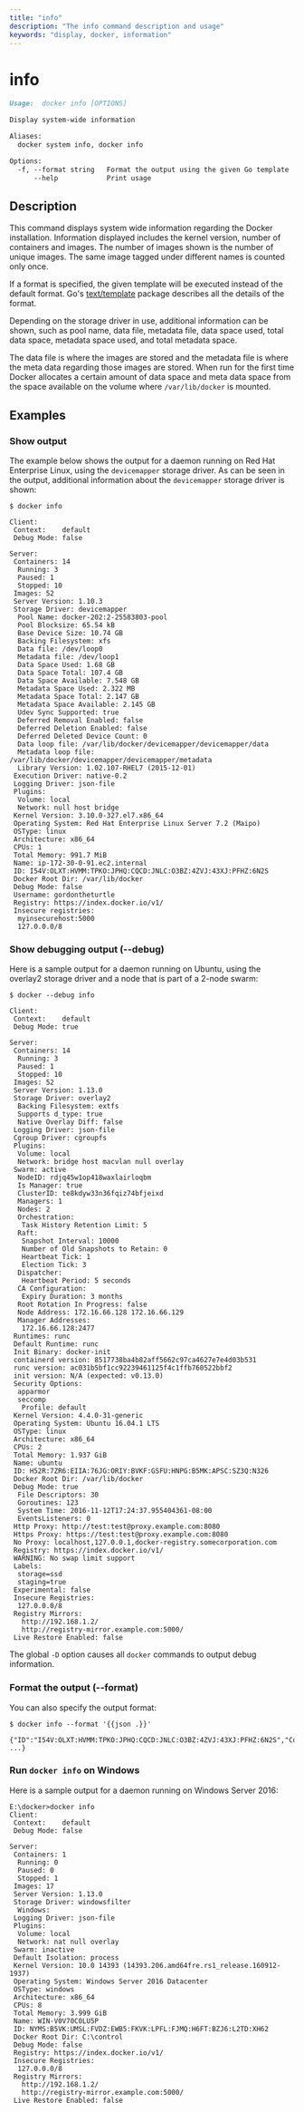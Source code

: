 ```yaml
---
title: "info"
description: "The info command description and usage"
keywords: "display, docker, information"
---
```


# info

```markdown
Usage:  docker info [OPTIONS]

Display system-wide information

Aliases:
  docker system info, docker info

Options:
  -f, --format string   Format the output using the given Go template
      --help            Print usage
```

## Description

This command displays system wide information regarding the Docker installation.
Information displayed includes the kernel version, number of containers and images.
The number of images shown is the number of unique images. The same image tagged
under different names is counted only once.

If a format is specified, the given template will be executed instead of the
default format. Go's [text/template](https://golang.org/pkg/text/template/) package
describes all the details of the format.

Depending on the storage driver in use, additional information can be shown, such
as pool name, data file, metadata file, data space used, total data space, metadata
space used, and total metadata space.

The data file is where the images are stored and the metadata file is where the
meta data regarding those images are stored. When run for the first time Docker
allocates a certain amount of data space and meta data space from the space
available on the volume where `/var/lib/docker` is mounted.

## Examples

### Show output

The example below shows the output for a daemon running on Red Hat Enterprise Linux,
using the `devicemapper` storage driver. As can be seen in the output, additional
information about the `devicemapper` storage driver is shown:

```console
$ docker info

Client:
 Context:    default
 Debug Mode: false

Server:
 Containers: 14
  Running: 3
  Paused: 1
  Stopped: 10
 Images: 52
 Server Version: 1.10.3
 Storage Driver: devicemapper
  Pool Name: docker-202:2-25583803-pool
  Pool Blocksize: 65.54 kB
  Base Device Size: 10.74 GB
  Backing Filesystem: xfs
  Data file: /dev/loop0
  Metadata file: /dev/loop1
  Data Space Used: 1.68 GB
  Data Space Total: 107.4 GB
  Data Space Available: 7.548 GB
  Metadata Space Used: 2.322 MB
  Metadata Space Total: 2.147 GB
  Metadata Space Available: 2.145 GB
  Udev Sync Supported: true
  Deferred Removal Enabled: false
  Deferred Deletion Enabled: false
  Deferred Deleted Device Count: 0
  Data loop file: /var/lib/docker/devicemapper/devicemapper/data
  Metadata loop file: /var/lib/docker/devicemapper/devicemapper/metadata
  Library Version: 1.02.107-RHEL7 (2015-12-01)
 Execution Driver: native-0.2
 Logging Driver: json-file
 Plugins:
  Volume: local
  Network: null host bridge
 Kernel Version: 3.10.0-327.el7.x86_64
 Operating System: Red Hat Enterprise Linux Server 7.2 (Maipo)
 OSType: linux
 Architecture: x86_64
 CPUs: 1
 Total Memory: 991.7 MiB
 Name: ip-172-30-0-91.ec2.internal
 ID: I54V:OLXT:HVMM:TPKO:JPHQ:CQCD:JNLC:O3BZ:4ZVJ:43XJ:PFHZ:6N2S
 Docker Root Dir: /var/lib/docker
 Debug Mode: false
 Username: gordontheturtle
 Registry: https://index.docker.io/v1/
 Insecure registries:
  myinsecurehost:5000
  127.0.0.0/8
```

### <a name=debug></a> Show debugging output (--debug)

Here is a sample output for a daemon running on Ubuntu, using the overlay2
storage driver and a node that is part of a 2-node swarm:

```console
$ docker --debug info

Client:
 Context:    default
 Debug Mode: true

Server:
 Containers: 14
  Running: 3
  Paused: 1
  Stopped: 10
 Images: 52
 Server Version: 1.13.0
 Storage Driver: overlay2
  Backing Filesystem: extfs
  Supports d_type: true
  Native Overlay Diff: false
 Logging Driver: json-file
 Cgroup Driver: cgroupfs
 Plugins:
  Volume: local
  Network: bridge host macvlan null overlay
 Swarm: active
  NodeID: rdjq45w1op418waxlairloqbm
  Is Manager: true
  ClusterID: te8kdyw33n36fqiz74bfjeixd
  Managers: 1
  Nodes: 2
  Orchestration:
   Task History Retention Limit: 5
  Raft:
   Snapshot Interval: 10000
   Number of Old Snapshots to Retain: 0
   Heartbeat Tick: 1
   Election Tick: 3
  Dispatcher:
   Heartbeat Period: 5 seconds
  CA Configuration:
   Expiry Duration: 3 months
  Root Rotation In Progress: false
  Node Address: 172.16.66.128 172.16.66.129
  Manager Addresses:
   172.16.66.128:2477
 Runtimes: runc
 Default Runtime: runc
 Init Binary: docker-init
 containerd version: 8517738ba4b82aff5662c97ca4627e7e4d03b531
 runc version: ac031b5bf1cc92239461125f4c1ffb760522bbf2
 init version: N/A (expected: v0.13.0)
 Security Options:
  apparmor
  seccomp
   Profile: default
 Kernel Version: 4.4.0-31-generic
 Operating System: Ubuntu 16.04.1 LTS
 OSType: linux
 Architecture: x86_64
 CPUs: 2
 Total Memory: 1.937 GiB
 Name: ubuntu
 ID: H52R:7ZR6:EIIA:76JG:ORIY:BVKF:GSFU:HNPG:B5MK:APSC:SZ3Q:N326
 Docker Root Dir: /var/lib/docker
 Debug Mode: true
  File Descriptors: 30
  Goroutines: 123
  System Time: 2016-11-12T17:24:37.955404361-08:00
  EventsListeners: 0
 Http Proxy: http://test:test@proxy.example.com:8080
 Https Proxy: https://test:test@proxy.example.com:8080
 No Proxy: localhost,127.0.0.1,docker-registry.somecorporation.com
 Registry: https://index.docker.io/v1/
 WARNING: No swap limit support
 Labels:
  storage=ssd
  staging=true
 Experimental: false
 Insecure Registries:
  127.0.0.0/8
 Registry Mirrors:
   http://192.168.1.2/
   http://registry-mirror.example.com:5000/
 Live Restore Enabled: false
```

The global `-D` option causes all `docker` commands to output debug information.

### <a name=format></a> Format the output (--format)

You can also specify the output format:

```console
$ docker info --format '{{json .}}'

{"ID":"I54V:OLXT:HVMM:TPKO:JPHQ:CQCD:JNLC:O3BZ:4ZVJ:43XJ:PFHZ:6N2S","Containers":14, ...}
```

### Run `docker info` on Windows

Here is a sample output for a daemon running on Windows Server 2016:

```console
E:\docker>docker info
Client:
 Context:    default
 Debug Mode: false

Server:
 Containers: 1
  Running: 0
  Paused: 0
  Stopped: 1
 Images: 17
 Server Version: 1.13.0
 Storage Driver: windowsfilter
  Windows:
 Logging Driver: json-file
 Plugins:
  Volume: local
  Network: nat null overlay
 Swarm: inactive
 Default Isolation: process
 Kernel Version: 10.0 14393 (14393.206.amd64fre.rs1_release.160912-1937)
 Operating System: Windows Server 2016 Datacenter
 OSType: windows
 Architecture: x86_64
 CPUs: 8
 Total Memory: 3.999 GiB
 Name: WIN-V0V70C0LU5P
 ID: NYMS:B5VK:UMSL:FVDZ:EWB5:FKVK:LPFL:FJMQ:H6FT:BZJ6:L2TD:XH62
 Docker Root Dir: C:\control
 Debug Mode: false
 Registry: https://index.docker.io/v1/
 Insecure Registries:
  127.0.0.0/8
 Registry Mirrors:
   http://192.168.1.2/
   http://registry-mirror.example.com:5000/
 Live Restore Enabled: false
```
